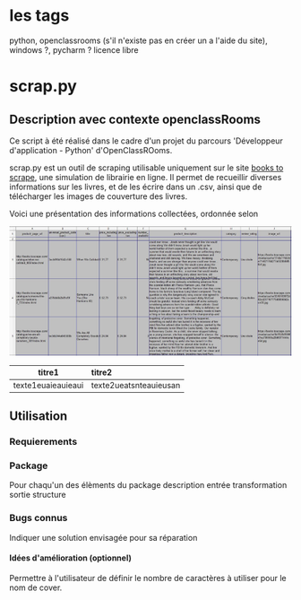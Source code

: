 # les tags

python, openclassrooms (s'il n'existe pas en créer un a l'aide du site),
windows ?, pycharm ?
licence libre

# scrap.py

## Description avec contexte openclassRooms

Ce script à été réalisé dans le cadre d'un projet du parcours 'Développeur d'application - Python' d'OpenClassROoms.

scrap.py est un outil de scraping utilisable uniquement sur le site [books to scrape](http://books.toscrape.com/), une
simulation de librairie en ligne. Il permet de recueillir diverses 
informations sur les livres, et de les écrire dans un .csv, ainsi que de
télécharger les images de couverture des livres.

Voici une présentation des informations collectées, ordonnée selon 


![csv_contemporary_category](csv_contemporary.jpg)

|titre1|titre2|
|:-:|:--|
|texte1euaieauieaui|texte2ueatsnteauieusan|


## Utilisation
### Requierements


### Package
Pour chaqu'un des élèments du package
description
    entrée transformation sortie
structure

### Bugs connus
Indiquer une solution envisagée pour sa réparation

#### Idées d'amélioration (optionnel)
Permettre à l'utilisateur de définir le nombre de caractères à utiliser
pour le nom de cover.










